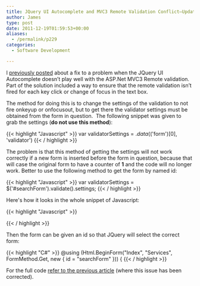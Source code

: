 ```yaml
---
title: JQuery UI Autocomplete and MVC3 Remote Validation Conflict–Update
author: James
type: post
date: 2011-12-19T01:59:53+00:00
aliases:
  - /permalink/p229
categories:
  - Software Development

---
```

I [previously posted][1] about a fix to a problem when the JQuery UI Autocomplete doesn’t play well with the ASP.Net MVC3 Remote validation. Part of the solution included a way to ensure that the remote validation isn’t fired for each key click or change of focus in the text box.

The method for doing this is to change the settings of the validation to not fire onkeyup or onfocusout, but to get there the validator settings must be obtained from the form in question.  The following snippet was given to grab the settings (**do not use this method**):

{{< highlight "Javascript" >}}
var validatorSettings = $.data($('form')[0], 'validator')
{{< / highlight >}}

The problem is that this method of getting the settings will not work correctly if a new form is inserted before the form in question, because that will case the original form to have a counter of **1** and the code will no longer work. Better to use the following method to get the form by named id:

{{< highlight "Javascript" >}}
var validatorSettings = $('#searchForm').validate().settings;
{{< / highlight >}}

Here's how it looks in the whole snippet of Javascript:

{{< highlight "Javascript" >}}
<script type="text/javascript">
    window.onload = function () {
        var validatorSettings = $('#searchForm').validate().settings;
        validatorSettings.onkeyup = false;
        validatorSettings.onfocusout = false;
    }
</script>
{{< / highlight >}}

Then the form can be given an id so that JQuery will select the correct form:

{{< highlight "C#" >}}
@using (Html.BeginForm("Index", "Services", FormMethod.Get, new { id = "searchForm" })) {
{{< / highlight >}}

For the full code [refer to the previous article][1] (where this issue has been corrected).

 [1]: /p190
